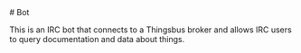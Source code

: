 <A name="toc1-0" title="Bot" />
# Bot

This is an IRC bot that connects to a Thingsbus broker and allows IRC users to query documentation and data about things.
